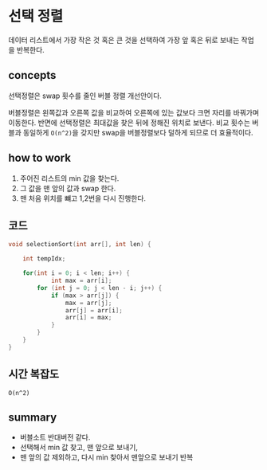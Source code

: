# 선택 정렬
데이터 리스트에서 가장 작은 것 혹은 큰 것을 선택하여 가장 앞 혹은 뒤로 보내는 작업을 반복한다.

## concepts

선택정렬은 swap 횟수를 줄인 버블 정렬 개선안이다. 

버블정렬은 왼쪽값과 오른쪽 값을 비교하여 오른쪽에 있는 값보다 크면 자리를 바꿔가며 이동한다. 반면에 선택정렬은 최대값을 찾은 뒤에 정해진 위치로 보낸다. 비교 횟수는 버블과 동일하게 `O(n^2)`을 갖지만 swap을 버블정렬보다 덜하게 되므로 더 효율적이다.

## how to work
1. 주어진 리스트의 min 값을 찾는다.
2. 그 값을 맨 앞의 값과 swap 한다.
3. 맨 처음 위치를 뺴고 1,2번을 다시 진행한다.


## 코드

```C
void selectionSort(int arr[], int len) {

    int tempIdx;

    for(int i = 0; i < len; i++) {
            int max = arr[i];
        for (int j = 0; j < len - i; j++) {
            if (max > arr[j]) {
                max = arr[j];
                arr[j] = arr[i];
                arr[i] = max;
            }
        }
    }
}
```

## 시간 복잡도
`O(n^2)`


## summary
- 버블소트 반대버전 같다.
- 선택해서 min 값 찾고, 맨 앞으로 보내기,
- 맨 앞의 값 제외하고, 다시 min 찾아서 맨앞으로 보내기 반복
